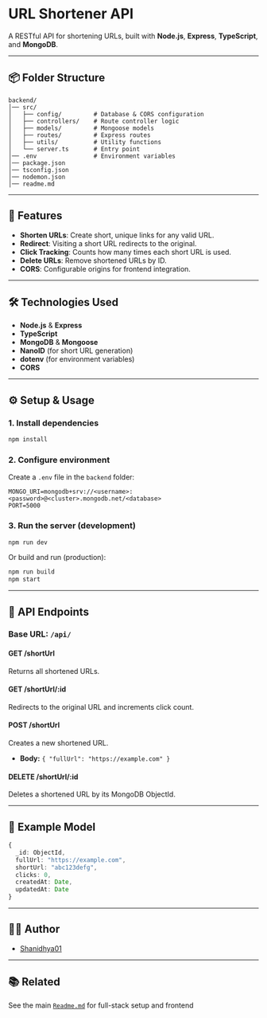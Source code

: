 # URL Shortener API

A RESTful API for shortening URLs, built with **Node.js**, **Express**, **TypeScript**, and **MongoDB**.

---

## 📦 Folder Structure

```
backend/
│── src/
│   ├── config/         # Database & CORS configuration
│   ├── controllers/    # Route controller logic
│   ├── models/         # Mongoose models
│   ├── routes/         # Express routes
│   ├── utils/          # Utility functions
│   └── server.ts       # Entry point
│── .env                # Environment variables
│── package.json
│── tsconfig.json
│── nodemon.json
│── readme.md
```

---

## 🚀 Features

- **Shorten URLs**: Create short, unique links for any valid URL.
- **Redirect**: Visiting a short URL redirects to the original.
- **Click Tracking**: Counts how many times each short URL is used.
- **Delete URLs**: Remove shortened URLs by ID.
- **CORS**: Configurable origins for frontend integration.

---

## 🛠️ Technologies Used

- **Node.js** & **Express**
- **TypeScript**
- **MongoDB** & **Mongoose**
- **NanoID** (for short URL generation)
- **dotenv** (for environment variables)
- **CORS**

---

## ⚙️ Setup & Usage

### 1. Install dependencies

```bash
npm install
```

### 2. Configure environment

Create a `.env` file in the `backend` folder:

```
MONGO_URI=mongodb+srv://<username>:<password>@<cluster>.mongodb.net/<database>
PORT=5000
```

### 3. Run the server (development)

```bash
npm run dev
```

Or build and run (production):

```bash
npm run build
npm start
```

---

## 📡 API Endpoints

### **Base URL:** `/api/`

#### **GET /shortUrl**
Returns all shortened URLs.

#### **GET /shortUrl/:id**
Redirects to the original URL and increments click count.

#### **POST /shortUrl**
Creates a new shortened URL.
- **Body:** `{ "fullUrl": "https://example.com" }`

#### **DELETE /shortUrl/:id**
Deletes a shortened URL by its MongoDB ObjectId.

---

## 🧩 Example Model

```ts
{
  _id: ObjectId,
  fullUrl: "https://example.com",
  shortUrl: "abc123defg",
  clicks: 0,
  createdAt: Date,
  updatedAt: Date
}
```

---

## 🧑‍💻 Author

- [Shanidhya01](https://github.com/Shanidhya01)

---

## 📚 Related

See the main [`Readme.md`](../Readme.md) for full-stack setup and frontend